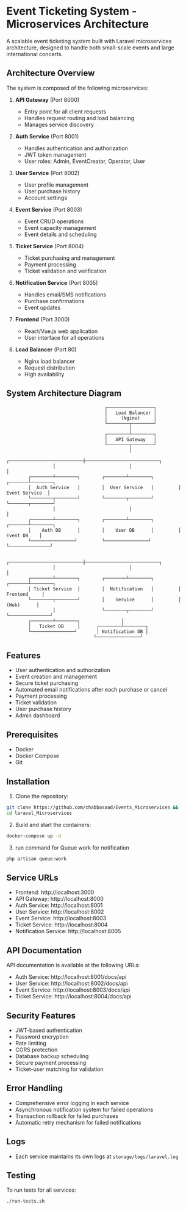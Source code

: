 # Event Ticketing System - Microservices Architecture

A scalable event ticketing system built with Laravel microservices architecture, designed to handle both small-scale events and large international concerts.

## Architecture Overview

The system is composed of the following microservices:

1. **API Gateway** (Port 8000)
   - Entry point for all client requests
   - Handles request routing and load balancing
   - Manages service discovery

2. **Auth Service** (Port 8001)
   - Handles authentication and authorization
   - JWT token management
   - User roles: Admin, EventCreator, Operator, User

3. **User Service** (Port 8002)
   - User profile management
   - User purchase history
   - Account settings

4. **Event Service** (Port 8003)
   - Event CRUD operations
   - Event capacity management
   - Event details and scheduling

5. **Ticket Service** (Port 8004)
   - Ticket purchasing and management
   - Payment processing
   - Ticket validation and verification

6. **Notification Service** (Port 8005)
   - Handles email/SMS notifications
   - Purchase confirmations
   - Event updates

7. **Frontend** (Port 3000)
   - React/Vue.js web application
   - User interface for all operations

8. **Load Balancer** (Port 80)
   - Nginx load balancer
   - Request distribution
   - High availability

## System Architecture Diagram

```
                                    ┌─────────────────┐
                                    │   Load Balancer │
                                    │     (Nginx)     │
                                    └────────┬────────┘
                                             │
                                    ┌────────┴────────┐
                                    │   API Gateway   │
                                    └────────┬────────┘
                                             │
                 ┌───────────────────────────┼───────────────────────────┐
                 │                           │                           │
        ┌────────┴────────┐        ┌────────┴────────┐         ┌───────┴────────┐
        │  Auth Service   │        │  User Service   │         │  Event Service  │
        └────────┬────────┘        └────────┬────────┘         └───────┬────────┘
                 │                           │                           │
        ┌────────┴────────┐        ┌────────┴────────┐         ┌───────┴────────┐
        │    Auth DB      │        │    User DB      │         │    Event DB    │
        └────────────────┘         └────────────────┘          └───────────────┘

                 ┌───────────────────────────┼───────────────────────────┐
                 │                           │                           │
        ┌────────┴────────┐        ┌────────┴────────┐         ┌───────┴────────┐
        │ Ticket Service  │        │  Notification   │         │    Frontend     │
        └────────┬────────┘        │    Service      │         │     (Web)      │
                 │                 └────────┬────────┘          └───────────────┘
        ┌────────┴────────┐               │
        │   Ticket DB     │      ┌────────┴────────┐
        └────────────────┘       │ Notification DB │
                                └────────────────┘
```

## Features

- User authentication and authorization
- Event creation and management
- Secure ticket purchasing
- Automated email notifications after each purchase or cancel
- Payment processing
- Ticket validation
- User purchase history
- Admin dashboard

## Prerequisites

- Docker
- Docker Compose
- Git

## Installation

1. Clone the repository:
```bash
git clone https://github.com/chabbasaad/Events_Microservices &&
cd laravel_Microservices
```

2. Build and start the containers:
```bash
docker-compose up -d
```

3. run command for Queue work for notification
```bash
php artisan queue:work
```

## Service URLs

- Frontend: http://localhost:3000
- API Gateway: http://localhost:8000
- Auth Service: http://localhost:8001
- User Service: http://localhost:8002
- Event Service: http://localhost:8003
- Ticket Service: http://localhost:8004
- Notification Service: http://localhost:8005

## API Documentation

API documentation is available at the following URLs:
- Auth Service: http://localhost:8001/docs/api
- User Service: http://localhost:8002/docs/api
- Event Service: http://localhost:8003/docs/api
- Ticket Service: http://localhost:8004/docs/api

## Security Features

- JWT-based authentication
- Password encryption
- Rate limiting
- CORS protection
- Database backup scheduling
- Secure payment processing
- Ticket-user matching for validation

## Error Handling

- Comprehensive error logging in each service
- Asynchronous notification system for failed operations
- Transaction rollback for failed purchases
- Automatic retry mechanism for failed notifications

## Logs

- Each service maintains its own logs at `storage/logs/laravel.log`


## Testing

To run tests for all services:
```bash
./run-tests.sh
```

